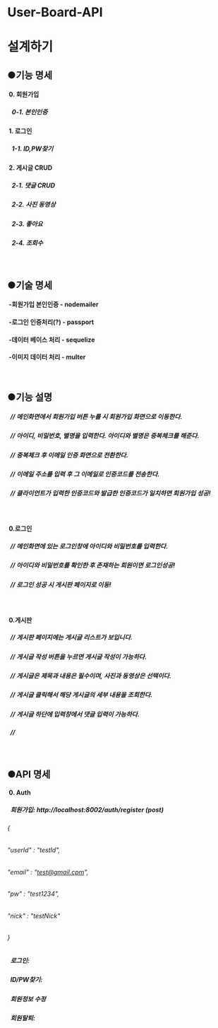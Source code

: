 # User-Board-API


# 설계하기


## ●기능 명세
   
#### &nbsp;0. 회원가입
##### &nbsp;&nbsp;&nbsp;0-1. 본인인증 
#### &nbsp;1. 로그인
##### &nbsp;&nbsp;&nbsp;1-1. ID,PW찾기   
#### &nbsp;2. 게시글 CRUD 
##### &nbsp;&nbsp;&nbsp;2-1. 댓글 CRUD 
##### &nbsp;&nbsp;&nbsp;2-2. 사진 동영상 
##### &nbsp;&nbsp;&nbsp;2-3. 좋아요 
##### &nbsp;&nbsp;&nbsp;2-4. 조회수
&nbsp;&nbsp;

## ●기술 명세

#### &nbsp;-회원가입 본인인증  - nodemailer
#### &nbsp;-로그인 인증처리(?) - passport
#### &nbsp;-데이터 베이스 처리 - sequelize
#### &nbsp;-이미지 데이터 처리 - multer
&nbsp;&nbsp;




## ●기능 설명
##### &nbsp; // 메인화면에서 회원가입 버튼 누를 시 회원가입 화면으로 이동한다.
##### &nbsp; // 아이디, 비밀번호, 별명을 입력한다. 아이디와 별명은 중복체크를 해준다.
##### &nbsp; // 중복체크 후 이메일 인증 화면으로 전환한다.
##### &nbsp; // 이메일 주소를 입력 후 그 이메일로 인증코드를 전송한다.
##### &nbsp; // 클라이언트가 입력한 인증코드와 발급한 인증코드가 일치하면 회원가입 성공!
&nbsp;&nbsp;

#### &nbsp;0.로그인
##### &nbsp; // 메인화면에 있는 로그인창에 아이디와 비밀번호를 입력한다.
##### &nbsp; //	아이디와 비밀번호를 확인한 후 존재하는 회원이면 로그인성공!
##### &nbsp; //	로그인 성공 시 게시판 페이지로 이동!
&nbsp;&nbsp;


#### &nbsp;0.게시판
##### &nbsp; // 게시판 페이지에는 게시글 리스트가 보입니다.
##### &nbsp; // 게시글 작성 버튼을 누르면 게시글 작성이 가능하다.
##### &nbsp; // 게시글은 제목과 내용은 필수이며, 사진과 동영상은 선택이다.
##### &nbsp; // 게시글 클릭해서 해당 게시글의 세부 내용을 조회한다.
##### &nbsp; // 게시글 하단에 입력창에서 댓글 입력이 가능하다.
##### &nbsp; // 
&nbsp;&nbsp;
&nbsp;&nbsp;
&nbsp;&nbsp;



## ●API 명세
#### &nbsp;0. Auth
##### &nbsp; 회원가입: http://localhost:8002/auth/register (post)
###### {
######    "userId" : "testId", &nbsp;&nbsp;   
######    "email" : "test@gmail.cpm", &nbsp;&nbsp;    
######    "pw" : "test1234", &nbsp;&nbsp;    
######    "nick" : "testNick"
###### } 


##### &nbsp; 로그인: 
##### &nbsp; ID/PW찾기: 
##### &nbsp; 회원정보 수정
##### &nbsp; 회원탈퇴:  
